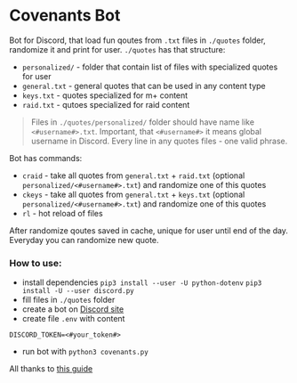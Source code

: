 # Covenants Bot

Bot for Discord, that load fun qoutes from `.txt` files in `./quotes` folder, randomize it and print for user. `./quotes` has that structure: 

- `personalized/` - folder that contain list of files with specialized quotes for user
- `general.txt` - general quotes that can be used in any content type
- `keys.txt` - quotes specialized for m+ content
- `raid.txt` - qutoes specialized for raid content

> Files in `./quotes/personalized/` folder should have name like `<#username#>.txt`. Important, that `<#username#>` it means global username in Discord.
> Every line in any quotes files - one valid phrase. 

Bot has commands:

- `craid` - take all quotes from `general.txt` + `raid.txt` (optional `personalized/<#username#>.txt`) and randomize one of this quotes
- `ckeys` - take all quotes from `general.txt` + `keys.txt` (optional `personalized/<#username#>.txt`) and randomize one of this quotes
- `rl` - hot reload of files

After randomize qoutes saved in cache, unique for user until end of the day. Everyday you can randomize new quote.


### How to use:

- install dependencies `pip3 install --user -U python-dotenv` `pip3 install -U --user discord.py`
- fill files in `./quotes` folder
- create a bot on [Discord site](https://discord.com/developers/applications/)
- create file `.env` with content 

```
DISCORD_TOKEN=<#your_token#>
```

- run bot with `python3 covenants.py`

All thanks to [this guide](https://realpython.com/how-to-make-a-discord-bot-python/)
